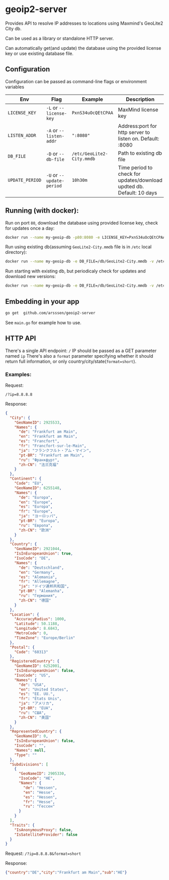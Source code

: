 # geoip2-server

Provides API to resolve IP addresses to locations using Maxmind's GeoLite2 City db.

Can be used as a library or standalone HTTP server.

Can automatically get(and update) the database using the provided license key or use existing database file.

## Configuration

Configuration can be passed as command-line flags or environment variables


| Env  	| Flag  	|   Example	|   Description	|
|---	|---	|---	|---	|
| `LICENSE_KEY`  	| `-L` or `--license-key`   	|  `PxnS34uOcQEtCPAA` 	| MaxMind license key  	|
| `LISTEN_ADDR`  	| `-A` or `--listen-addr`  	| `":8080"`   	| Address:port for http server to listen on. Default: :8080  	|   	|
| `DB_FILE`  	|  `-D` or `--db-file` 	| `/etc/GeoLite2-City.mmdb`  	| Path to existing db file  	|   	|
| `UPDATE_PERIOD`  	|  `-U` or `--update-period` 	| `10h30m`  	| Time period to check for updates/download updted db. Default: 10 days  	|   	|
 

## Running (with docker):


Run on port `80`, download the database using provided license key, check for updates once a day:

```bash
docker run --name my-geoip-db -p80:8080 -e LICENSE_KEY=PxnS34uOcQEtCPAA -e UPDATE_PERIOD=24h arsssen/geoip2-server:latest
```


Run using existing db(assuming `GeoLite2-City.mmdb` file is in `/etc` local directory):

```bash
docker run --name my-geoip-db -e DB_FILE=/db/GeoLite2-City.mmdb -v /etc:/db  arsssen/geoip2-server:latest
```



Run starting with existing db, but periodicaly check for updates and download new versions:

```bash
docker run --name my-geoip-db -e DB_FILE=/db/GeoLite2-City.mmdb -v /etc:/db -e LICENSE_KEY=PxnS34uOcQEtCPAA  arsssen/geoip2-server:latest
```

## Embedding in your app

```bash
go get  github.com/arsssen/geoip2-server
```

See `main.go` for example how to use.


## HTTP API

There's a single API endpoint: `/`
IP should be passed as a GET parameter named `ip`
There's also a `format` parameter specifying whether it should return full information, or only country/city/state(`format=short`).

### Examples:

Request:

`/?ip=8.8.8.8`

Response:
```json
{
  "City": {
    "GeoNameID": 2925533,
    "Names": {
      "de": "Frankfurt am Main",
      "en": "Frankfurt am Main",
      "es": "Francfort",
      "fr": "Francfort-sur-le-Main",
      "ja": "フランクフルト・アム・マイン",
      "pt-BR": "Frankfurt am Main",
      "ru": "Франкфурт",
      "zh-CN": "法兰克福"
    }
  },
  "Continent": {
    "Code": "EU",
    "GeoNameID": 6255148,
    "Names": {
      "de": "Europa",
      "en": "Europe",
      "es": "Europa",
      "fr": "Europe",
      "ja": "ヨーロッパ",
      "pt-BR": "Europa",
      "ru": "Европа",
      "zh-CN": "欧洲"
    }
  },
  "Country": {
    "GeoNameID": 2921044,
    "IsInEuropeanUnion": true,
    "IsoCode": "DE",
    "Names": {
      "de": "Deutschland",
      "en": "Germany",
      "es": "Alemania",
      "fr": "Allemagne",
      "ja": "ドイツ連邦共和国",
      "pt-BR": "Alemanha",
      "ru": "Германия",
      "zh-CN": "德国"
    }
  },
  "Location": {
    "AccuracyRadius": 1000,
    "Latitude": 50.1188,
    "Longitude": 8.6843,
    "MetroCode": 0,
    "TimeZone": "Europe/Berlin"
  },
  "Postal": {
    "Code": "60313"
  },
  "RegisteredCountry": {
    "GeoNameID": 6252001,
    "IsInEuropeanUnion": false,
    "IsoCode": "US",
    "Names": {
      "de": "USA",
      "en": "United States",
      "es": "EE. UU.",
      "fr": "États Unis",
      "ja": "アメリカ",
      "pt-BR": "EUA",
      "ru": "США",
      "zh-CN": "美国"
    }
  },
  "RepresentedCountry": {
    "GeoNameID": 0,
    "IsInEuropeanUnion": false,
    "IsoCode": "",
    "Names": null,
    "Type": ""
  },
  "Subdivisions": [
    {
      "GeoNameID": 2905330,
      "IsoCode": "HE",
      "Names": {
        "de": "Hessen",
        "en": "Hesse",
        "es": "Hessen",
        "fr": "Hesse",
        "ru": "Гессен"
      }
    }
  ],
  "Traits": {
    "IsAnonymousProxy": false,
    "IsSatelliteProvider": false
  }
}
```


Request:
`/?ip=8.8.8.8&format=short`

Response:
```json
{"country":"DE","city":"Frankfurt am Main","sub":"HE"}
```
